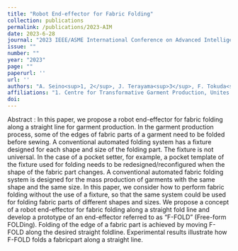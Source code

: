 ```yaml
---
title: "Robot End-effector for Fabric Folding"
collection: publications
permalink: /publications/2023-AIM
date: 2023-6-28
journal: "2023 IEEE/ASME International Conference on Advanced Intelligent Mechatronics (AIM)"
issue: ""
number: ""
year: "2023"
page: ""
paperurl: ''
url: ''
authors: "A. Seino<sup>1, 2</sup>, J. Terayama<sup>3</sup>, F. Tokuda<sup>1, 2</sup>, A. Kobayashi<sup>1, 2</sup>, K. Kosuge<sup>1, 4</sup>"
affiliations: "1. Centre for Transformative Garment Production, Unites 1215 to 1220, 12/F, Building 19W, SPX1, Hong Kong Schience Park, Pak Shek Kok, N. T., Hong Kong SAR <br> 2. Department of Electrical and Electronic Engineering, The University of Hong Kong, Hong Kong SAR <br> 3. School of Engineering, Tohoku University, 6-6-01 Aobra Aramaki, Aoba-ku, Sendai, Miyagi, 980-8579, Japan <br> 4. Director of the JC STEM Lab of Robotics forSoft Materials, Department of Electrical and Electronic Engineering, Faculty of Engineering, The University of Hong Kong, Hong Kong SAR <br>"
doi: 
---
```

Abstract
:	In this paper, we propose a robot end-effector for fabric folding along a straight line for garment production. In the garment production process, some of the edges of fabric parts of a garment need to be folded before sewing. A conventional automated folding system has a fixture designed for each shape and size of the folding part. The fixture is not universal. In the case of a pocket setter, for example, a pocket template of the fixture used for folding needs to be redesigned/reconfigured when the shape of the fabric part changes. A conventional automated fabric folding system is designed for the mass production of garments with the same shape and the same size. In this paper, we consider how to perform fabric folding without the use of a fixture, so that the same system could be used for folding fabric parts of different shapes and sizes. We propose a concept of a robot end-effector for fabric folding along a straight fold line and develop a prototype of an end-effector referred to as “F-FOLD” (Free-form FOLDing). Folding of the edge of a fabric part is achieved by moving F-FOLD along the desired straight foldline. Experimental results illustrate how F-FOLD folds a fabricpart along a straight line.